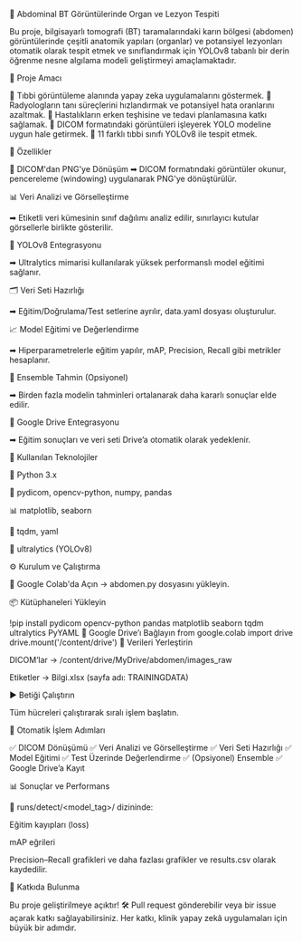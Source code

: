 🧠 Abdominal BT Görüntülerinde Organ ve Lezyon Tespiti 

Bu proje, bilgisayarlı tomografi (BT) taramalarındaki karın bölgesi (abdomen) görüntülerinde çeşitli anatomik yapıları (organlar) ve potansiyel lezyonları otomatik olarak tespit etmek ve sınıflandırmak için YOLOv8 tabanlı bir derin öğrenme nesne algılama modeli geliştirmeyi amaçlamaktadır.

🎯 Proje Amacı

🔹 Tıbbi görüntüleme alanında yapay zeka uygulamalarını göstermek.
🔹 Radyologların tanı süreçlerini hızlandırmak ve potansiyel hata oranlarını azaltmak.
🔹 Hastalıkların erken teşhisine ve tedavi planlamasına katkı sağlamak.
🔹 DICOM formatındaki görüntüleri işleyerek YOLO modeline uygun hale getirmek.
🔹 11 farklı tıbbi sınıfı YOLOv8 ile tespit etmek.

🌟 Özellikler

📸 DICOM'dan PNG'ye Dönüşüm
➡ DICOM formatındaki görüntüler okunur, pencereleme (windowing) uygulanarak PNG'ye dönüştürülür.

📊 Veri Analizi ve Görselleştirme

➡ Etiketli veri kümesinin sınıf dağılımı analiz edilir, sınırlayıcı kutular görsellerle birlikte gösterilir.

🚀 YOLOv8 Entegrasyonu

➡ Ultralytics mimarisi kullanılarak yüksek performanslı model eğitimi sağlanır.

🗂 Veri Seti Hazırlığı

➡ Eğitim/Doğrulama/Test setlerine ayrılır, data.yaml dosyası oluşturulur.

📈 Model Eğitimi ve Değerlendirme

➡ Hiperparametrelerle eğitim yapılır, mAP, Precision, Recall gibi metrikler hesaplanır.

🧠 Ensemble Tahmin (Opsiyonel)

➡ Birden fazla modelin tahminleri ortalanarak daha kararlı sonuçlar elde edilir.

💾 Google Drive Entegrasyonu

➡ Eğitim sonuçları ve veri seti Drive’a otomatik olarak yedeklenir.

🧰 Kullanılan Teknolojiler

🐍 Python 3.x

🧪 pydicom, opencv-python, numpy, pandas

📊 matplotlib, seaborn

🔁 tqdm, yaml

🧠 ultralytics (YOLOv8)

⚙️ Kurulum ve Çalıştırma

📂 Google Colab'da Açın
→ abdomen.py dosyasını yükleyin.

📦 Kütüphaneleri Yükleyin

!pip install pydicom opencv-python pandas matplotlib seaborn tqdm ultralytics PyYAML
🔗 Google Drive’ı Bağlayın
from google.colab import drive
drive.mount('/content/drive')
📁 Verileri Yerleştirin

DICOM’lar → /content/drive/MyDrive/abdomen/images_raw

Etiketler → Bilgi.xlsx (sayfa adı: TRAININGDATA)

▶️ Betiği Çalıştırın

Tüm hücreleri çalıştırarak sıralı işlem başlatın.

🧪 Otomatik İşlem Adımları

✅ DICOM Dönüşümü
✅ Veri Analizi ve Görselleştirme
✅ Veri Seti Hazırlığı
✅ Model Eğitimi
✅ Test Üzerinde Değerlendirme
✅ (Opsiyonel) Ensemble
✅ Google Drive’a Kayıt

📊 Sonuçlar ve Performans

📂 runs/detect/<model_tag>/ dizininde:

Eğitim kayıpları (loss)

mAP eğrileri

Precision–Recall grafikleri
ve daha fazlası grafikler ve results.csv olarak kaydedilir.

🤝 Katkıda Bulunma

Bu proje geliştirilmeye açıktır!
🛠️ Pull request gönderebilir veya bir issue açarak katkı sağlayabilirsiniz.
Her katkı, klinik yapay zekâ uygulamaları için büyük bir adımdır.

